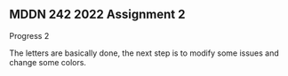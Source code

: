 ## MDDN 242 2022 Assignment 2

Progress 2

The letters are basically done, the next step is to modify some issues and change some colors.
